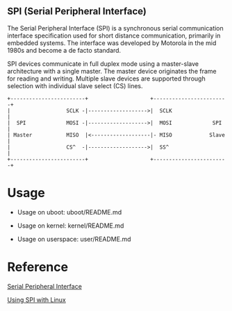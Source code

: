 SPI (Serial Peripheral Interface)
-----------------------------------

The Serial Peripheral Interface (SPI) is a synchronous serial communication 
interface specification used for short distance communication, primarily in
embedded systems. The interface was developed by Motorola in the mid 1980s
and become a de facto standard.

SPI devices communicate in full duplex mode using a master-slave architecture
with a single master. The master device originates the frame for reading and
writing. Multiple slave devices are supported through selection with individual
slave select (CS) lines.

```
+------------------------+                    +------------------------+
|                  SCLK -|------------------->|  SCLK                  |
|  SPI             MOSI -|------------------->|  MOSI             SPI  |
| Master           MISO  |<-------------------|- MISO            Slave |
|                  CS^  -|------------------->|  SS^                   |
+------------------------+                    +------------------------+
```
# Usage

* Usage on uboot: uboot/README.md

* Usage on kernel: kernel/README.md

* Usage on userspace: user/README.md

# Reference

[Serial Peripheral Interface](https://en.wikipedia.org/wiki/Serial_Peripheral_Interface)

[Using SPI with Linux](https://armbedded.taskit.de/node/318)
